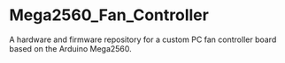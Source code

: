 # Mega2560_Fan_Controller
A hardware and firmware repository for a custom PC fan controller board based on the Arduino Mega2560.
